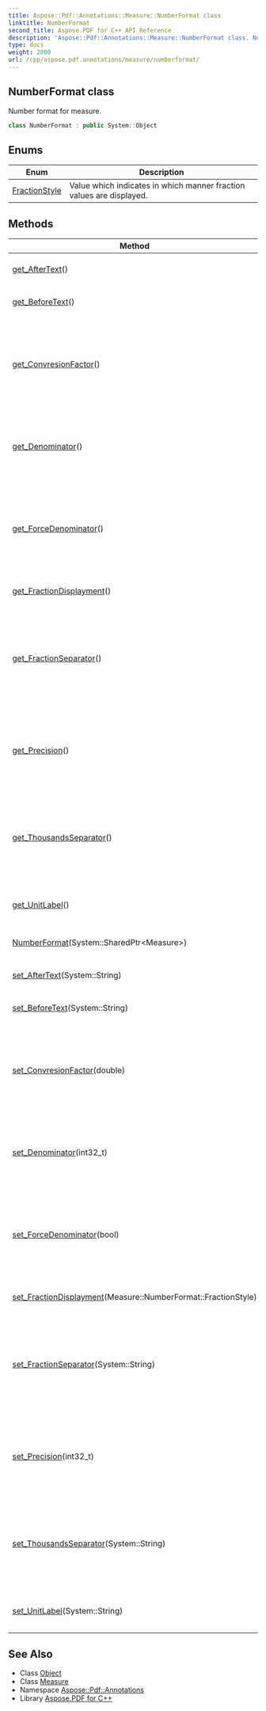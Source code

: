 ```yaml
---
title: Aspose::Pdf::Annotations::Measure::NumberFormat class
linktitle: NumberFormat
second_title: Aspose.PDF for C++ API Reference
description: 'Aspose::Pdf::Annotations::Measure::NumberFormat class. Number format for measure in C++.'
type: docs
weight: 2000
url: /cpp/aspose.pdf.annotations/measure/numberformat/
---
```

## NumberFormat class


Number format for measure.

```cpp
class NumberFormat : public System::Object
```

## Enums

| Enum | Description |
| --- | --- |
| [FractionStyle](./fractionstyle/) | Value which indicates in which manner fraction values are displayed. |
## Methods

| Method | Description |
| --- | --- |
| [get_AfterText](./get_aftertext/)() | [Text](../../../aspose.pdf.text/) that shall be concatenated after the label. |
| [get_BeforeText](./get_beforetext/)() | [Text](../../../aspose.pdf.text/) that shall be concatenated to the left of the label. |
| [get_ConvresionFactor](./get_convresionfactor/)() | The conversion factor used to multiply a value in partial units of the previous number format array element to obtain a value in the units of this number format. |
| [get_Denominator](./get_denominator/)() | If FractionDisplayment is ShowAsFraction, this value is denominator of the fraction. Default value is 16. |
| [get_ForceDenominator](./get_forcedenominator/)() | If FractionDisplayment is ShowAsFraction, this value determines meay or not the fraction be reduced. If value is true fraction may not be reduced. |
| [get_FractionDisplayment](./get_fractiondisplayment/)() | In what manner fractional values are displayed. |
| [get_FractionSeparator](./get_fractionseparator/)() | [Text](../../../aspose.pdf.text/) that shall be used as the decimal position in displaying numerical values. An empty string indicates that the default shall be used. Default is period character. |
| [get_Precision](./get_precision/)() | If FractionDisplayment is ShowAsDecimal, this value is precision of fractional value; It shall me multiple of 10. Default is 100. |
| [get_ThousandsSeparator](./get_thousandsseparator/)() | [Text](../../../aspose.pdf.text/) that shall be used between orders of thousands in display of numerical values. An empty string indicates that no text shall be added. Default is comma. |
| [get_UnitLabel](./get_unitlabel/)() | A text string specifying a label for displaying the units. |
| [NumberFormat](./numberformat/)(System::SharedPtr\<Measure\>) | Constructor for [NumberFormat](./) class. |
| [set_AfterText](./set_aftertext/)(System::String) | [Text](../../../aspose.pdf.text/) that shall be concatenated after the label. |
| [set_BeforeText](./set_beforetext/)(System::String) | [Text](../../../aspose.pdf.text/) that shall be concatenated to the left of the label. |
| [set_ConvresionFactor](./set_convresionfactor/)(double) | The conversion factor used to multiply a value in partial units of the previous number format array element to obtain a value in the units of this number format. |
| [set_Denominator](./set_denominator/)(int32_t) | If FractionDisplayment is ShowAsFraction, this value is denominator of the fraction. Default value is 16. |
| [set_ForceDenominator](./set_forcedenominator/)(bool) | If FractionDisplayment is ShowAsFraction, this value determines meay or not the fraction be reduced. If value is true fraction may not be reduced. |
| [set_FractionDisplayment](./set_fractiondisplayment/)(Measure::NumberFormat::FractionStyle) | In what manner fractional values are displayed. |
| [set_FractionSeparator](./set_fractionseparator/)(System::String) | [Text](../../../aspose.pdf.text/) that shall be used as the decimal position in displaying numerical values. An empty string indicates that the default shall be used. Default is period character. |
| [set_Precision](./set_precision/)(int32_t) | If FractionDisplayment is ShowAsDecimal, this value is precision of fractional value; It shall me multiple of 10. Default is 100. |
| [set_ThousandsSeparator](./set_thousandsseparator/)(System::String) | [Text](../../../aspose.pdf.text/) that shall be used between orders of thousands in display of numerical values. An empty string indicates that no text shall be added. Default is comma. |
| [set_UnitLabel](./set_unitlabel/)(System::String) | A text string specifying a label for displaying the units. |
## See Also

* Class [Object](../../../system/object/)
* Class [Measure](../)
* Namespace [Aspose::Pdf::Annotations](../../)
* Library [Aspose.PDF for C++](../../../)
